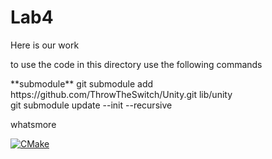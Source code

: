 <h1>Lab4 </h1>


<p>Here is our work</p>
<p> to use the code in this directory use the following commands </p>
**submodule** 
git submodule add https://github.com/ThrowTheSwitch/Unity.git lib/unity
</br>
git submodule update --init --recursive
<p> whatsmore</p>

[![CMake](https://github.com/uofu-emb/lab_4_Tyler_Noah_Mathew/actions/workflows/main.yml/badge.svg)](https://github.com/uofu-emb/lab_4_Tyler_Noah_Mathew/actions/workflows/main.yml)
